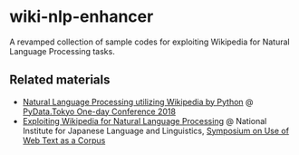 
# wiki-nlp-enhancer

A revamped collection of sample codes for exploiting Wikipedia for Natural Language Processing tasks.

## Related materials

* [Natural Language Processing utilizing Wikipedia by Python](https://www.slideshare.net/ikuyamada/pythonwikipedia-120034699) @ [PyData.Tokyo One-day Conference 2018](https://pydatatokyo.connpass.com/event/87511/)
* [Exploiting Wikipedia for Natural Language Processing](https://www.slideshare.net/ikuyamada/wikipedia-113013185) @ National Institute for Japanese Language and Linguistics, [Symposium on Use of Web Text as a Corpus](https://pj.ninjal.ac.jp/corpus_center/lrw2018-symposium.html)